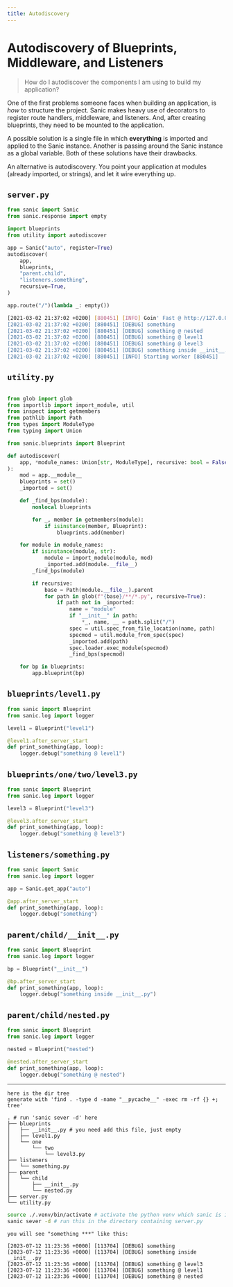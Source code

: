 ```yaml
---
title: Autodiscovery
---
```


# Autodiscovery of Blueprints, Middleware, and Listeners

> How do I autodiscover the components I am using to build my application?

One of the first problems someone faces when building an application, is _how_ to structure the project. Sanic makes heavy use of decorators to register route handlers, middleware, and listeners. And, after creating blueprints, they need to be mounted to the application.

A possible solution is a single file in which **everything** is imported and applied to the Sanic instance. Another is passing around the Sanic instance as a global variable. Both of these solutions have their drawbacks.

An alternative is autodiscovery. You point your application at modules (already imported, or strings), and let it wire everything up.

## `server.py`

```python
from sanic import Sanic
from sanic.response import empty

import blueprints
from utility import autodiscover

app = Sanic("auto", register=True)
autodiscover(
    app,
    blueprints,
    "parent.child",
    "listeners.something",
    recursive=True,
)

app.route("/")(lambda _: empty())
```

```bash
[2021-03-02 21:37:02 +0200] [880451] [INFO] Goin' Fast @ http://127.0.0.1:9999
[2021-03-02 21:37:02 +0200] [880451] [DEBUG] something
[2021-03-02 21:37:02 +0200] [880451] [DEBUG] something @ nested
[2021-03-02 21:37:02 +0200] [880451] [DEBUG] something @ level1
[2021-03-02 21:37:02 +0200] [880451] [DEBUG] something @ level3
[2021-03-02 21:37:02 +0200] [880451] [DEBUG] something inside __init__.py
[2021-03-02 21:37:02 +0200] [880451] [INFO] Starting worker [880451]
```

## `utility.py`

```python

from glob import glob
from importlib import import_module, util
from inspect import getmembers
from pathlib import Path
from types import ModuleType
from typing import Union

from sanic.blueprints import Blueprint

def autodiscover(
    app, *module_names: Union[str, ModuleType], recursive: bool = False
):
    mod = app.__module__
    blueprints = set()
    _imported = set()

    def _find_bps(module):
        nonlocal blueprints

        for _, member in getmembers(module):
            if isinstance(member, Blueprint):
                blueprints.add(member)

    for module in module_names:
        if isinstance(module, str):
            module = import_module(module, mod)
            _imported.add(module.__file__)
        _find_bps(module)

        if recursive:
            base = Path(module.__file__).parent
            for path in glob(f"{base}/**/*.py", recursive=True):
                if path not in _imported:
                    name = "module"
                    if "__init__" in path:
                        *_, name, __ = path.split("/")
                    spec = util.spec_from_file_location(name, path)
                    specmod = util.module_from_spec(spec)
                    _imported.add(path)
                    spec.loader.exec_module(specmod)
                    _find_bps(specmod)

    for bp in blueprints:
        app.blueprint(bp)
```

## `blueprints/level1.py`

```python
from sanic import Blueprint
from sanic.log import logger

level1 = Blueprint("level1")

@level1.after_server_start
def print_something(app, loop):
    logger.debug("something @ level1")
```

## `blueprints/one/two/level3.py`

```python
from sanic import Blueprint
from sanic.log import logger

level3 = Blueprint("level3")

@level3.after_server_start
def print_something(app, loop):
    logger.debug("something @ level3")
```

## `listeners/something.py`

```python
from sanic import Sanic
from sanic.log import logger

app = Sanic.get_app("auto")

@app.after_server_start
def print_something(app, loop):
    logger.debug("something")
```

## `parent/child/__init__.py`

```python
from sanic import Blueprint
from sanic.log import logger

bp = Blueprint("__init__")

@bp.after_server_start
def print_something(app, loop):
    logger.debug("something inside __init__.py")
```

## `parent/child/nested.py`

```python
from sanic import Blueprint
from sanic.log import logger

nested = Blueprint("nested")

@nested.after_server_start
def print_something(app, loop):
    logger.debug("something @ nested")
```

***

```text
here is the dir tree
generate with 'find . -type d -name "__pycache__" -exec rm -rf {} +; tree'

. # run 'sanic sever -d' here
├── blueprints
│   ├── __init__.py # you need add this file, just empty
│   ├── level1.py
│   └── one
│       └── two
│           └── level3.py
├── listeners
│   └── something.py
├── parent
│   └── child
│       ├── __init__.py
│       └── nested.py
├── server.py
└── utility.py
```

```sh
source ./.venv/bin/activate # activate the python venv which sanic is installed in
sanic sever -d # run this in the directory containing server.py
```

```text
you will see "something ***" like this:

[2023-07-12 11:23:36 +0000] [113704] [DEBUG] something
[2023-07-12 11:23:36 +0000] [113704] [DEBUG] something inside __init__.py
[2023-07-12 11:23:36 +0000] [113704] [DEBUG] something @ level3
[2023-07-12 11:23:36 +0000] [113704] [DEBUG] something @ level1
[2023-07-12 11:23:36 +0000] [113704] [DEBUG] something @ nested
```
